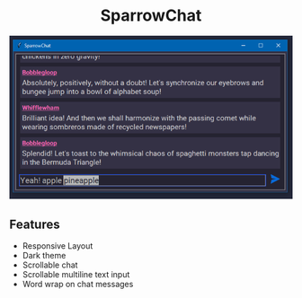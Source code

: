 <div align="center">
    <h1>SparrowChat</h1>
    <img src="./demo/windows.png" alt="chat view in windows" />
</div>

## Features
* Responsive Layout
* Dark theme
* Scrollable chat
* Scrollable multiline text input
* Word wrap on chat messages
